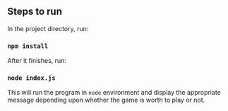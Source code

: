 ## Steps to run

In the project directory, run:

### `npm install`

After it finishes, run:

### `node index.js`

This will run the program in `node` environment and display the appropriate message depending upon whether the game is worth to play or not.
